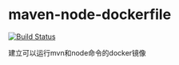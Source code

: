 # maven-node-dockerfile
[![Build Status](http://drone.docker.local/api/badges/StartLink/maven-node-dockerfile/status.svg)](http://drone.docker.local/StartLink/maven-node-dockerfile)  


建立可以运行mvn和node命令的docker镜像